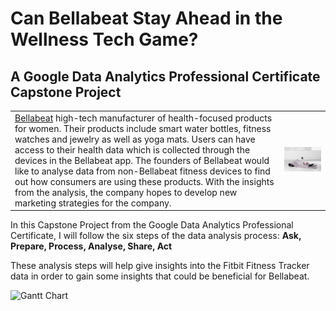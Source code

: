 # Can Bellabeat Stay Ahead in the Wellness Tech Game?

## A Google Data Analytics Professional Certificate Capstone Project


|                                     |                                                  |
|:------------------------------------|-------------------------------------------------|
[Bellabeat](https://bellabeat.com/) high-tech manufacturer of health-focused products for women. Their products include smart water bottles, fitness watches and jewelry as well as yoga mats. Users can have access to their health data which is collected through the devices in the Bellabeat app. The founders of Bellabeat would like to analyse data from non-Bellabeat fitness devices to find out how consumers are using these products. With the insights from the analysis, the company hopes to develop new marketing strategies for the company. | <img src="bella.jpeg" alt="Bellabeat" style="width:600px; height:auto;">








In this Capstone Project from the Google Data Analytics Professional Certificate, I will follow the six steps of the data analysis process:
**Ask, Prepare, Process, Analyse, Share, Act**

These analysis steps will help give insights into the Fitbit Fitness Tracker data in order to gain some insights that could be beneficial for Bellabeat.

![Gantt Chart](Fitbit_Analysis_and_Data_Project_Managemet.png)
